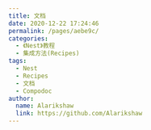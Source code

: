 ```yaml
---
title: 文档
date: 2020-12-22 17:24:46
permalink: /pages/aebe9c/
categories:
  - 《Nest》教程
  - 集成方法(Recipes)
tags:
  - Nest
  - Recipes
  - 文档
  - Compodoc
author: 
  name: Alarikshaw
  link: https://github.com/Alarikshaw
---
```

